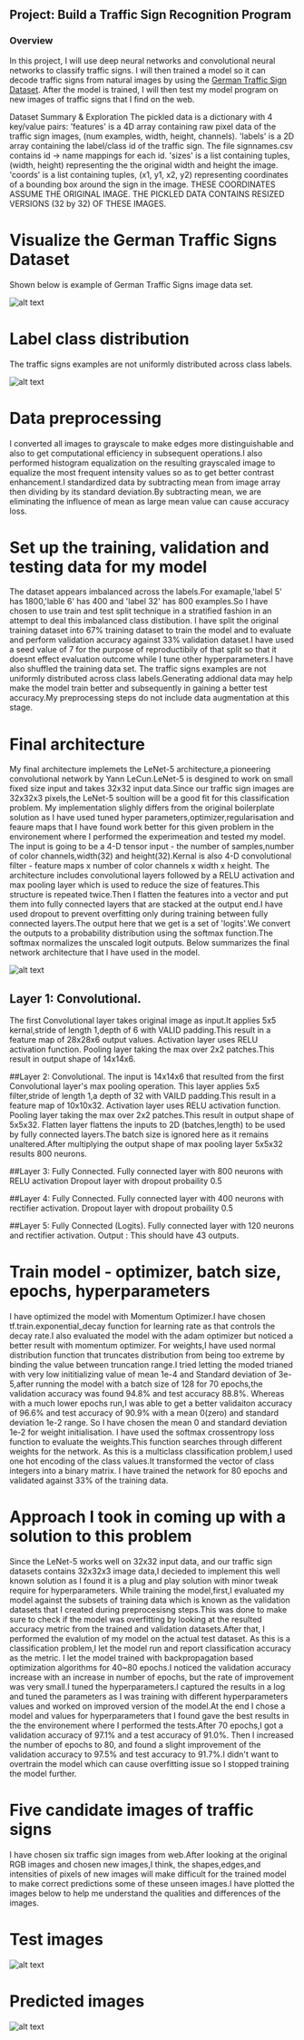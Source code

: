 ## Project: Build a Traffic Sign Recognition Program

### Overview

In this project, I will use deep neural networks and convolutional neural networks to classify traffic signs. I will then trained a model so it can decode traffic signs from natural images by using the [German Traffic Sign Dataset](http://benchmark.ini.rub.de/?section=gtsrb&subsection=dataset). After the model is trained, I will then test my model program on new images of traffic signs that I find on the web.

Dataset Summary & Exploration
The pickled data is a dictionary with 4 key/value pairs:
'features' is a 4D array containing raw pixel data of the traffic sign images, (num examples, width, height, channels).
'labels' is a 2D array containing the label/class id of the traffic sign. The file signnames.csv contains id -> name mappings for each id.
'sizes' is a list containing tuples, (width, height) representing the the original width and height the image.
'coords' is a list containing tuples, (x1, y1, x2, y2) representing coordinates of a bounding box around the sign in the image. THESE COORDINATES ASSUME THE ORIGINAL IMAGE. THE PICKLED DATA CONTAINS RESIZED VERSIONS (32 by 32) OF THESE IMAGES.


[//]: # (Image References)
[image1]: ./images/Visualize-German-Traffic.png "Visualize-German-Traffic"
[image2]: ./images/label_count_by_class.png "label_count_by_class"
[image3]: ./images/final_architecture.png "final_architecture"
[image4]: ./images/test_image.png "test_image"
[image5]: ./images/predicted_image.png "predicted_image"
 

# Visualize the German Traffic Signs Dataset

Shown below is example of German Traffic Signs image data set.

![alt text][image1]


# Label class distribution 

The traffic signs examples are not uniformly distributed across class labels.

![alt text][image2]


# Data preprocessing

I converted all images to grayscale to make edges more distinguishable and also to get computational efficiency in subsequent operations.I also performed histogram equalization on the resulting grayscaled image to equalize the most frequent intensity values so as to get better contrast enhancement.I standardized data by subtracting mean from image array then dividing by its standard deviation.By subtracting mean, we are eliminating the influence of mean as large mean value can cause accuracy loss.


# Set up the training, validation and testing data for my model

The dataset appears imbalanced across the labels.For examaple,'label 5' has 1800,'lable 6' has 400 and 'label 32' has 800 examples.So I have chosen to use train and test split technique in a stratified fashion in an attempt to deal this imbalanced class distibution.
I have split the original training dataset into 67% training dataset to train the model and to evaluate and perform validation accuracy against 33% validation dataset.I have used a seed value of 7 for the purpose of reproductibily of that split so that it doesnt effect evaluation outcome while I tune other hyperparameters.I have also shuffled the training data set.
The traffic signs examples are not uniformly distributed across class labels.Generating addional data may help make the model train better and subsequently in gaining a better test accuracy.My preprocessing steps do not include data augmentation at this stage.


# Final architecture 

My final architecture implemets the LeNet-5 architecture,a pioneering convolutional network by Yann LeCun.LeNet-5 is desgined to work on small fixed size input and takes 32x32 input data.Since our traffic sign images are 32x32x3 pixels,the LeNet-5 soultion will be a good fit for this classification problem.
My implementation slighly differs from the original boilerplate solution as I have used tuned hyper parameters,optimizer,regularisation and feaure maps that I have found work better for this given problem in the environement where I performed the experimeation and tested my model.
The input is going to be a 4-D tensor input - the number of samples,number of color channels,width(32) and height(32).Kernal is also 4-D convolutional filter - feature maps x number of color channels x width x height.
The architecture includes convolutional layers followed by a RELU activation and max pooling layer which is used to reduce the size of features.This structure is repeated twice.Then I flatten the features into a vector and put them into fully connected layers that are stacked at the output end.I have used dropout to prevent overfitting only during training between fully connected layers.The output here that we get is a set of 'logits'.We convert the outputs to a probability distribution using the softmax function.The softmax normalizes the unscaled logit outputs.
Below summarizes the final network architecture that I have used in the model.


![alt text][image3]

## Layer 1: Convolutional.
The first Convolutional layer takes original image as input.It applies 5x5 kernal,stride of length 1,depth of 6 with VALID padding.This result in a feature map of 28x28x6 output values.
Activation layer uses RELU activation function.
Pooling layer taking the max over 2x2 patches.This result in output shape of 14x14x6.

##Layer 2: Convolutional.
The input is 14x14x6 that resulted from the first Convolutional layer's max pooling operation. This layer applies 5x5 filter,stride of length 1,a depth of 32 with VAILD padding.This result in a feature map of 10x10x32. 
Activation layer uses RELU activation function.
Pooling layer taking the max over 2x2 patches.This result in output shape of 5x5x32.
Flatten layer flattens the inputs to 2D (batches,length) to be used by fully connected layers.The batch size is ignored here as it remains unaltered.After multiplying the output shape of max pooling layer 5x5x32 results 800 neurons.

##Layer 3: Fully Connected.
Fully connected layer with 800 neurons with RELU activation 
Dropout layer with dropout probaility 0.5

##Layer 4: Fully Connected.
Fully connected layer with 400 neurons with rectifier activation.
Dropout layer with dropout probaility 0.5

##Layer 5: Fully Connected (Logits).
Fully connected layer with 120 neurons and rectifier activation.
Output :
This should have 43 outputs.


# Train model - optimizer, batch size, epochs, hyperparameters

I have optimized the model with Momentum Optimizer.I have chosen tf.train.exponential_decay function for learning rate as that controls the decay rate.I also evaluated the model with the adam optimizer but noticed a better result with momentum optimizer.
For weights,I have used normal distribution function that truncates distribution from being too extreme by binding the value between truncation range.I tried letting the moded trianed with very low inititializing value of mean 1e-4 and Standard deviation of 3e-5,after running the model with a batch size of 128 for 70 epochs,the validation accuracy was found 94.8% and test accuracy 88.8%. Whereas with a much lower epochs run,I was able to get a better validaiton accuracy of 96.6% and test accuracy of 90.9% with a mean 0(zero) and standard deviation 1e-2 range. So I have chosen the mean 0 and standard deviation 1e-2 for weight initialisation.
I have used the softmax crossentropy loss function to evaluate the weights.This function searches through different weights for the network.
As this is a multiclass classification problem,I used one hot encoding of the class values.It transformed the vector of class integers into a binary matrix. I have trained the network for 80 epochs and validated against 33% of the training data.


# Approach I took in coming up with a solution to this problem
Since the LeNet-5 works well on 32x32 input data, and our traffic sign datasets contains 32x32x3 image data,I decieded to implement this well known solution as I found it is a plug and play solution with minor tweak require for hyperparameters.
While training the model,first,I evaluated my model against the subsets of training data which is known as the validation datasets that I created during preprocesisng steps.This was done to make sure to check if the model was overfitting by looking at the resulted accuracy metric from the trained and validation datasets.After that, I performed the evalution of my model on the actual test dataset.
As this is a classification problem,I let the model run and report classification accuracy as the metric. I let the model trained with backpropagation based optimization algorithms for 40~80 epochs.I noticed the validation accuracy increase with an increase in number of epochs, but the rate of improvement was very small.I tuned the hyperparameters.I captured the results in a log and tuned the parameters as I was training with different hyperparameters values and worked on improved version of the model.At the end I chose a model and values for hyperparameters that I found gave the best results in the the environement where I performed the tests.After 70 epochs,I got a validation accuracy of 97.1% and a test accuracy of 91.0%. Then I increased the number of epochs to 80, and found a slight improvement of the validation accuracy to 97.5% and test accuracy to 91.7%.I didn't want to overtrain the model which can cause overfitting issue so I stopped training the model further.
 
 
 
# Five candidate images of traffic signs 
 
I have chosen six traffic sign images from web.After looking at the original RGB images and chosen new images,I think, the shapes,edges,and intensities of pixels of new images will make difficult for the trained model to make correct predictions some of these unseen images.I have plotted the images below to help me understand the qualities and differences of the images. 
 
# Test images

![alt text][image4]
 
 
# Predicted images

![alt text][image5]
 
 